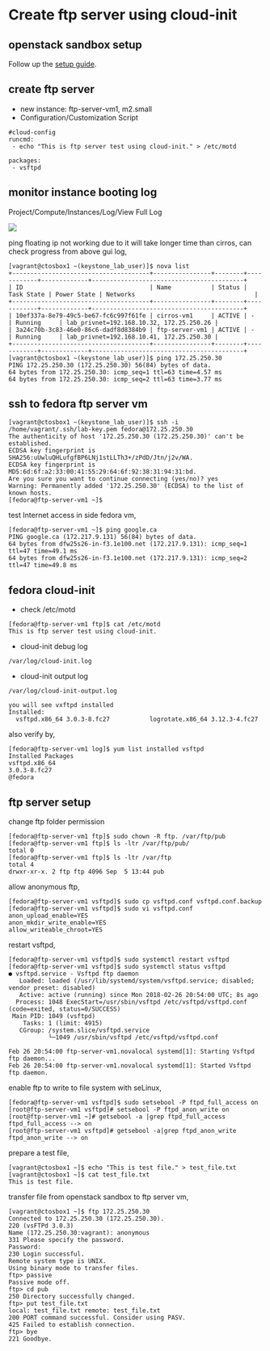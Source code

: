 # Create ftp server using cloud-init

## openstack sandbox setup
Follow up the [setup guide](https://github.com/robertluwang/cloud-hands-on-guide/blob/master/dc-vagrant-cloud/One%20Node%20one%20NIC%20Openstack%20Sandbox(centos)%20Setup%20Guide.md).

## create ftp server 
- new instance: ftp-server-vm1, m2.small
- Configuration/Customization Script
```
#cloud-config
runcmd:
 - echo "This is ftp server test using cloud-init." > /etc/motd 

packages:
 - vsftpd
```
## monitor instance booting log 
Project/Compute/Instances/Log/View Full Log

![](1nic-packstack12.jpg)

ping floating ip not working due to it will take longer time than cirros, can check progress from above gui log, 
```
[vagrant@ctosbox1 ~(keystone_lab_user)]$ nova list
+--------------------------------------+----------------+--------+------------+-------------+------------------------------------------+
| ID                                   | Name           | Status | Task State | Power State | Networks                                 |
+--------------------------------------+----------------+--------+------------+-------------+------------------------------------------+
| 10ef337a-8e79-49c5-be67-fc6c997f61fe | cirros-vm1     | ACTIVE | -          | Running     | lab_privnet=192.168.10.32, 172.25.250.26 |
| 3a24c70b-3c83-46e0-86c6-dadf8d8384b9 | ftp-server-vm1 | ACTIVE | -          | Running     | lab_privnet=192.168.10.41, 172.25.250.30 |
+--------------------------------------+----------------+--------+------------+-------------+------------------------------------------+
[vagrant@ctosbox1 ~(keystone_lab_user)]$ ping 172.25.250.30
PING 172.25.250.30 (172.25.250.30) 56(84) bytes of data.
64 bytes from 172.25.250.30: icmp_seq=1 ttl=63 time=4.57 ms
64 bytes from 172.25.250.30: icmp_seq=2 ttl=63 time=3.77 ms
```
## ssh to fedora ftp server vm
```
[vagrant@ctosbox1 ~(keystone_lab_user)]$ ssh -i /home/vagrant/.ssh/lab-key.pem fedora@172.25.250.30
The authenticity of host '172.25.250.30 (172.25.250.30)' can't be established.
ECDSA key fingerprint is SHA256:uUwluQHLufgfBP6LNj1stLLTh3+/zPdD/Jtn/j2v/WA.
ECDSA key fingerprint is MD5:6d:6f:a2:33:00:41:55:29:64:6f:92:38:31:94:31:bd.
Are you sure you want to continue connecting (yes/no)? yes
Warning: Permanently added '172.25.250.30' (ECDSA) to the list of known hosts.
[fedora@ftp-server-vm1 ~]$
```
test Internet access in side fedora vm, 
```
[fedora@ftp-server-vm1 ~]$ ping google.ca
PING google.ca (172.217.9.131) 56(84) bytes of data.
64 bytes from dfw25s26-in-f3.1e100.net (172.217.9.131): icmp_seq=1 ttl=47 time=49.1 ms
64 bytes from dfw25s26-in-f3.1e100.net (172.217.9.131): icmp_seq=2 ttl=47 time=49.8 ms
```
## fedora cloud-init
- check /etc/motd
```
[fedora@ftp-server-vm1 ftp]$ cat /etc/motd
This is ftp server test using cloud-init.
```
- cloud-init debug log 
```
/var/log/cloud-init.log
```
- cloud-init output log
```
/var/log/cloud-init-output.log

you will see vxftpd installed
Installed:
  vsftpd.x86_64 3.0.3-8.fc27           logrotate.x86_64 3.12.3-4.fc27
```
also verify by, 
```
[fedora@ftp-server-vm1 log]$ yum list installed vsftpd
Installed Packages
vsftpd.x86_64                                                              3.0.3-8.fc27                                                               @fedora
```

## ftp server setup 
change ftp folder permission 
```
[fedora@ftp-server-vm1 ftp]$ sudo chown -R ftp. /var/ftp/pub
[fedora@ftp-server-vm1 ftp]$ ls -ltr /var/ftp/pub/
total 0
[fedora@ftp-server-vm1 ftp]$ ls -ltr /var/ftp
total 4
drwxr-xr-x. 2 ftp ftp 4096 Sep  5 13:44 pub
```
allow anonymous ftp, 
```
[fedora@ftp-server-vm1 vsftpd]$ sudo cp vsftpd.conf vsftpd.conf.backup
[fedora@ftp-server-vm1 vsftpd]$ sudo vi vsftpd.conf
anon_upload_enable=YES
anon_mkdir_write_enable=YES
allow_writeable_chroot=YES
```
restart vsftpd, 
```
[fedora@ftp-server-vm1 vsftpd]$ sudo systemctl restart vsftpd
[fedora@ftp-server-vm1 vsftpd]$ sudo systemctl status vsftpd
● vsftpd.service - Vsftpd ftp daemon
   Loaded: loaded (/usr/lib/systemd/system/vsftpd.service; disabled; vendor preset: disabled)
   Active: active (running) since Mon 2018-02-26 20:54:00 UTC; 8s ago
  Process: 1048 ExecStart=/usr/sbin/vsftpd /etc/vsftpd/vsftpd.conf (code=exited, status=0/SUCCESS)
 Main PID: 1049 (vsftpd)
    Tasks: 1 (limit: 4915)
   CGroup: /system.slice/vsftpd.service
           └─1049 /usr/sbin/vsftpd /etc/vsftpd/vsftpd.conf

Feb 26 20:54:00 ftp-server-vm1.novalocal systemd[1]: Starting Vsftpd ftp daemon...
Feb 26 20:54:00 ftp-server-vm1.novalocal systemd[1]: Started Vsftpd ftp daemon.
```
enable ftp to write to file system with seLinux,
```
[fedora@ftp-server-vm1 vsftpd]$ sudo setsebool -P ftpd_full_access on
[root@ftp-server-vm1 vsftpd]# setsebool -P ftpd_anon_write on
[root@ftp-server-vm1 ~]# getsebool -a |grep ftpd_full_access
ftpd_full_access --> on
[root@ftp-server-vm1 vsftpd]# getsebool -a|grep ftpd_anon_write
ftpd_anon_write --> on
```
prepare a test file, 
```
[vagrant@ctosbox1 ~]$ echo "This is test file." > test_file.txt
[vagrant@ctosbox1 ~]$ cat test_file.txt
This is test file.
```
transfer file from openstack sandbox to ftp server vm, 
```
[vagrant@ctosbox1 ~]$ ftp 172.25.250.30
Connected to 172.25.250.30 (172.25.250.30).
220 (vsFTPd 3.0.3)
Name (172.25.250.30:vagrant): anonymous
331 Please specify the password.
Password:
230 Login successful.
Remote system type is UNIX.
Using binary mode to transfer files.
ftp> passive
Passive mode off.
ftp> cd pub
250 Directory successfully changed.
ftp> put test_file.txt
local: test_file.txt remote: test_file.txt
200 PORT command successful. Consider using PASV.
425 Failed to establish connection.
ftp> bye
221 Goodbye.
```
